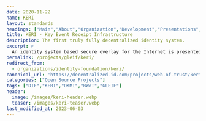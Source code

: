 ```yaml
---
date: 2020-11-22
name: KERI
layout: standards
headings: ["Main","About","Organization","Development","Presentations","Literature; Self-Certifying Identifiers","Literature; Autonomic Identifiers","Literature; Certificate Transparency","Assorted"]
title: KERI - Key Event Receipt Infrastructure
description: The first truly fully decentralized identity system.
excerpt: >
  An identity system based secure overlay for the Internet is presented. This includes a primary root-of-trust in self-certifying identifiers. It presents a formalism for Autonomic Identifiers (AIDs) and Autonomic Namespaces (ANs). They are part of an Autonomic Identity System (AIS). This system uses the design principle of minimally sufficient means to provide a candidate trust spanning layer for the internet. Associated with this system is a decentralized key management infrastructure (DKMI).
permalink: /projects/gleif/keri/
redirect_from: 
  - organizations/identity-foundation/keri/
canonical_url: 'https://decentralized-id.com/projects/web-of-trust/keri/'
categories: ["Open Source Projects"]
tags: ["DIF","KERI","DKMI","RWoT","GLEIF"]
header: 
  image: /images/keri-header.webp
  teaser: /images/keri-teaser.webp
last_modified_at: 2023-06-03
---
```



